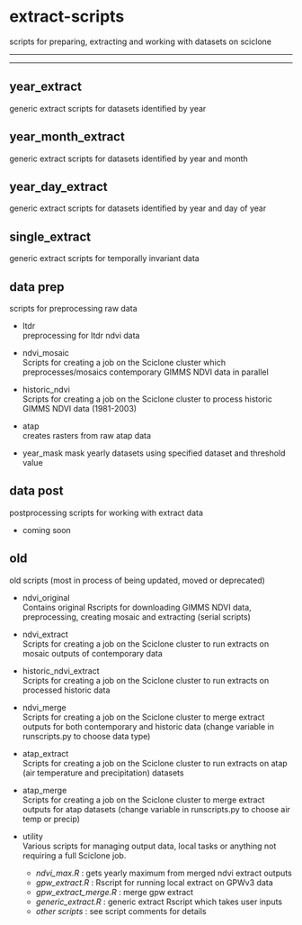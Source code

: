 # extract-scripts

scripts for preparing, extracting and working with datasets on sciclone

--------------------------------------------------
--------------------------------------------------

## year_extract
generic extract scripts for datasets identified by year

## year_month_extract
generic extract scripts for datasets identified by year and month

## year_day_extract
generic extract scripts for datasets identified by year and day of year

## single_extract
generic extract scripts for temporally invariant data



## data prep 
scripts for preprocessing raw data

- ltdr  
   preprocessing for ltdr ndvi data

- ndvi_mosaic  
   Scripts for creating a job on the Sciclone cluster which preprocesses/mosaics contemporary GIMMS NDVI data in parallel

- historic_ndvi  
   Scripts for creating a job on the Sciclone cluster to process historic GIMMS NDVI data (1981-2003)

- atap  
   creates rasters from raw atap data

- year_mask
    mask yearly datasets using specified dataset and threshold value
    

## data post
postprocessing scripts for working with extract data

- coming soon



## old
old scripts (most in process of being updated, moved or deprecated)


- ndvi_original  
    Contains original Rscripts for downloading GIMMS NDVI data, preprocessing, creating mosaic and extracting (serial scripts)

- ndvi_extract  
    Scripts for creating a job on the Sciclone cluster to run extracts on mosaic outputs of contemporary data

- historic_ndvi_extract  
    Scripts for creating a job on the Sciclone cluster to run extracts on processed historic data

- ndvi_merge  
    Scripts for creating a job on the Sciclone cluster to merge extract outputs for both contemporary and historic data (change variable in runscripts.py to choose data type)

- atap_extract  
    Scripts for creating a job on the Sciclone cluster to run extracts on atap (air temperature and precipitation) datasets

- atap_merge  
    Scripts for creating a job on the Sciclone cluster to merge extract outputs for atap datasets (change variable in runscripts.py to choose air temp or precip)

- utility  
    Various scripts for managing output data, local tasks or anything not requiring a full Sciclone job.
    - _ndvi_max.R_ : gets yearly maximum from merged ndvi extract outputs
    - _gpw_extract.R_ : Rscript for running local extract on GPWv3 data
    - _gpw_extract_merge.R_ : merge gpw extract
    - _generic_extract.R_ : generic extract Rscript which takes user inputs
    - _other scripts_ : see script comments for details

